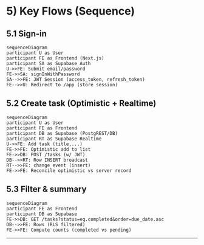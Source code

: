 # **5\) Key Flows (Sequence)**

## **5.1 Sign-in**

`sequenceDiagram`  
  `participant U as User`  
  `participant FE as Frontend (Next.js)`  
  `participant SA as Supabase Auth`  
  `U->>FE: Submit email/password`  
  `FE->>SA: signInWithPassword`  
  `SA-->>FE: JWT Session (access_token, refresh_token)`  
  `FE-->>U: Redirect to /app (store session)`

## **5.2 Create task (Optimistic \+ Realtime)**

`sequenceDiagram`  
  `participant U as User`  
  `participant FE as Frontend`  
  `participant DB as Supabase (PostgREST/DB)`  
  `participant RT as Supabase Realtime`  
  `U->>FE: Add task (title,...)`  
  `FE->>FE: Optimistic add to list`  
  `FE->>DB: POST /tasks (w/ JWT)`  
  `DB-->>RT: Row INSERT broadcast`  
  `RT-->>FE: change event (insert)`  
  `FE->>FE: Reconcile optimistic vs server record`

## **5.3 Filter & summary**

`sequenceDiagram`  
  `participant FE as Frontend`  
  `participant DB as Supabase`  
  `FE->>DB: GET /tasks?status=eq.completed&order=due_date.asc`  
  `DB-->>FE: Rows (RLS filtered)`  
  `FE->>FE: Compute counts (completed vs pending)`

---
